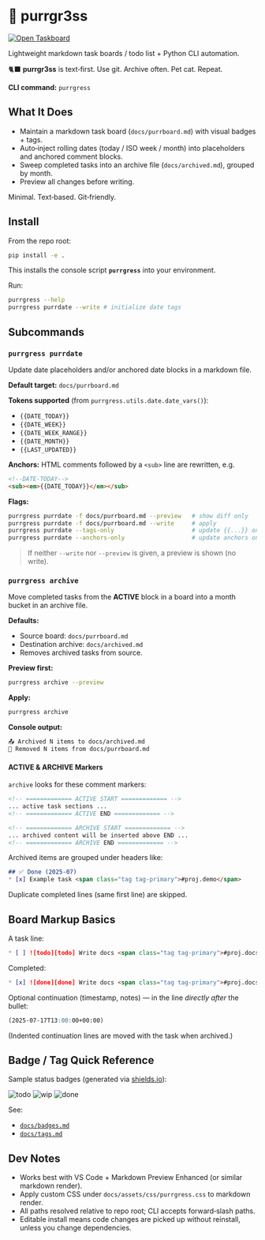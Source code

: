 # 🐾 purrgr3ss

[![Open Taskboard](https://img.shields.io/badge/🐱_Open--Taskboard-ff5e98?style=for-the-badge)](/docs/purrboard.md)

Lightweight markdown task boards / todo list + Python CLI automation.

🐈‍⬛ **purrgr3ss** is text‑first. Use git. Archive often. Pet cat. Repeat.

**CLI command:** `purrgress`

## What It Does

* Maintain a markdown task board (`docs/purrboard.md`) with visual badges + tags.
* Auto‑inject rolling dates (today / ISO week / month) into placeholders and anchored comment blocks.
* Sweep completed tasks into an archive file (`docs/archived.md`), grouped by month.
* Preview all changes before writing.

Minimal. Text‑based. Git‑friendly.

## Install

From the repo root:

```bash
pip install -e .
```

This installs the console script **`purrgress`** into your environment.

Run:

```bash
purrgress --help
purrgress purrdate --write # initialize date tags
```

## Subcommands

### `purrgress purrdate`

Update date placeholders and/or anchored date blocks in a markdown file.

**Default target:** `docs/purrboard.md`

**Tokens supported** (from `purrgress.utils.date.date_vars()`):

* `{{DATE_TODAY}}`
* `{{DATE_WEEK}}`
* `{{DATE_WEEK_RANGE}}`
* `{{DATE_MONTH}}`
* `{{LAST_UPDATED}}`

**Anchors:** HTML comments followed by a `<sub>` line are rewritten, e.g.

```markdown
<!--DATE-TODAY-->
<sub><em>{{DATE_TODAY}}</em></sub>
```

**Flags:**

```bash
purrgress purrdate -f docs/purrboard.md --preview   # show diff only
purrgress purrdate -f docs/purrboard.md --write     # apply
purrgress purrdate --tags-only                      # update {{...}} only
purrgress purrdate --anchors-only                   # update anchors only
```

> If neither `--write` nor `--preview` is given, a preview is shown (no write).

### `purrgress archive`

Move completed tasks from the **ACTIVE** block in a board into a month bucket in an archive file.

**Defaults:**

* Source board: `docs/purrboard.md`
* Destination archive: `docs/archived.md`
* Removes archived tasks from source.

**Preview first:**

```bash
purrgress archive --preview
```

**Apply:**

```bash
purrgress archive
```

**Console output:**

```txt
📤 Archived N items to docs/archived.md
🧹 Removed N items from docs/purrboard.md
```

#### ACTIVE & ARCHIVE Markers

`archive` looks for these comment markers:

```markdown
<!-- ============= ACTIVE START ============= -->
... active task sections ...
<!-- ============= ACTIVE END ============= -->

<!-- ============= ARCHIVE START ============= -->
... archived content will be inserted above END ...
<!-- ============= ARCHIVE END ============= -->
```

Archived items are grouped under headers like:

```markdown
## ✅ Done (2025-07)
* [x] Example task <span class="tag tag-primary">#proj.demo</span>
```

Duplicate completed lines (same first line) are skipped.

## Board Markup Basics

A task line:

```markdown
* [ ] ![todo][todo] Write docs <span class="tag tag-primary">#proj.docs</span>
```

Completed:

```markdown
* [x] ![done][done] Write docs <span class="tag tag-primary">#proj.docs</span>
```

Optional continuation (timestamp, notes) — in the line *directly after* the bullet:

```markdown
(2025-07-17T13:00:00+00:00)
```

(Indented continuation lines are moved with the task when archived.)

## Badge / Tag Quick Reference

Sample status badges (generated via [shields.io](https://shields.io)):

![todo](https://img.shields.io/badge/status-QUEUE-blue?style=plastic&logo=github)
![wip](https://img.shields.io/badge/status-WIP-orange?style=flat-square)
![done](https://img.shields.io/badge/status-DONE-brightgreen?style=flat-square)

See:

* [`docs/badges.md`](docs/badges.md)
* [`docs/tags.md`](docs/tags.md)

## Dev Notes

* Works best with VS Code + Markdown Preview Enhanced (or similar markdown render).
* Apply custom CSS under `docs/assets/css/purrgress.css` to markdown render.
* All paths resolved relative to repo root; CLI accepts forward‑slash paths.
* Editable install means code changes are picked up without reinstall, unless you change dependencies.